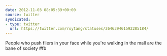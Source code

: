 ```yaml
---
date: 2012-11-03 08:05:39+00:00
source: twitter
syndicated:
- type: twitter
  url: https://twitter.com/roytang/statuses/264639461592285184/
---
```


People who push fliers in your face while you're walking in the mall are the bane of society #fb